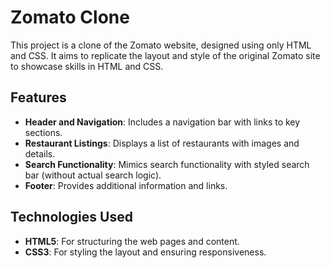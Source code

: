 # Zomato Clone

This project is a clone of the Zomato website, designed using only HTML and CSS. It aims to replicate the layout and style of the original Zomato site to showcase skills in HTML and CSS.

## Features

- **Header and Navigation**: Includes a navigation bar with links to key sections.
- **Restaurant Listings**: Displays a list of restaurants with images and details.
- **Search Functionality**: Mimics search functionality with styled search bar (without actual search logic).
- **Footer**: Provides additional information and links.

## Technologies Used
- **HTML5**: For structuring the web pages and content.
- **CSS3**: For styling the layout and ensuring responsiveness.

